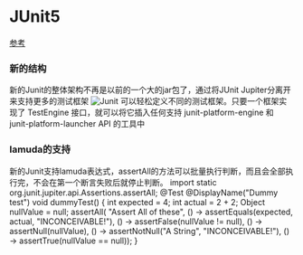 JUnit5
=============
[参考](https://www.ibm.com/developerworks/cn/java/j-introducing-junit5-part1-jupiter-api/index.html)
### 新的结构
新的Junit的整体架构不再是以前的一个大的jar包了，通过将JUnit Jupiter分离开来支持更多的测试框架
![Junit](https://www.ibm.com/developerworks/cn/java/j-introducing-junit5-part1-jupiter-api/Figure-1.png)
可以轻松定义不同的测试框架。只要一个框架实现了 TestEngine 接口，就可以将它插入任何支持 junit-platform-engine 和 junit-platform-launcher API 的工具中
### lamuda的支持
新的Junit支持lamuda表达式，assertAll的方法可以批量执行判断，而且会全部执行完，不会在第一个断言失败后就停止判断。
import static org.junit.jupiter.api.Assertions.assertAll;
@Test
@DisplayName("Dummy test")
void dummyTest() {
    int expected = 4;
    int actual = 2 + 2;
    Object nullValue = null;
    assertAll(
        "Assert All of these",
        () -> assertEquals(expected, actual, "INCONCEIVABLE!"),
        () -> assertFalse(nullValue != null),
        () -> assertNull(nullValue),
        () -> assertNotNull("A String", "INCONCEIVABLE!"),
        () -> assertTrue(nullValue == null));
}
